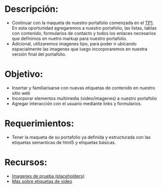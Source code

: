 # Descripción:

* Continuar con la maqueta de nuestro portafolio comenzada en el [TP1](<>). En esta oportunidad agregaremos a nuestro portafolio, las listas, tablas con contenido, formularios de contacto y todos los enlaces necesarios que definimos en nuetro markup para nuestro portafolio.
* Adicional, utilizaremos imagenes tipo, para poder ir ubicando espacialmente las imagenes que luego incorporaremos en nuestra versión final del portafolio.

# Objetivo:

* Insertar y familiarisarse con nuevas etiquetas de contenido en nuestro sitio web
* Incorporar elementos multimedia (video/imagenes) a nuestro portafolio
* Agregar interacción con el usuario mediante links y formularios.

# Requerimientos:

* Tener la maqueta de su portafolio ya definida y estructurada con las etiquetas semanticas de html5 y etiquetas básicas.

# Recursos:
* [Imagenes de prueba (placeholders)](<>)
* [Más sobre etiquetas de video](<>)
